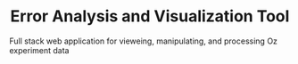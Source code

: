 <h1 align="center">Error Analysis and Visualization Tool</h1>

Full stack web application for vieweing, manipulating, and processing Oz experiment data
